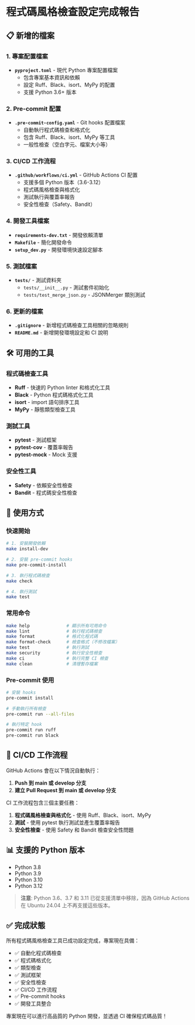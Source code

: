 # 程式碼風格檢查設定完成報告

## 📋 新增的檔案

### 1. 專案配置檔案

- **`pyproject.toml`** - 現代 Python 專案配置檔案
  - 包含專案基本資訊和依賴
  - 設定 Ruff、Black、isort、MyPy 的配置
  - 支援 Python 3.6+ 版本

### 2. Pre-commit 配置

- **`.pre-commit-config.yaml`** - Git hooks 配置檔案
  - 自動執行程式碼檢查和格式化
  - 包含 Ruff、Black、isort、MyPy 等工具
  - 一般性檢查（空白字元、檔案大小等）

### 3. CI/CD 工作流程

- **`.github/workflows/ci.yml`** - GitHub Actions CI 配置
  - 支援多個 Python 版本（3.6-3.12）
  - 程式碼風格檢查與格式化
  - 測試執行與覆蓋率報告
  - 安全性檢查（Safety、Bandit）

### 4. 開發工具檔案

- **`requirements-dev.txt`** - 開發依賴清單
- **`Makefile`** - 簡化開發命令
- **`setup_dev.py`** - 開發環境快速設定腳本

### 5. 測試檔案

- **`tests/`** - 測試資料夾
  - `tests/__init__.py` - 測試套件初始化
  - `tests/test_merge_json.py` - JSONMerger 類別測試

### 6. 更新的檔案

- **`.gitignore`** - 新增程式碼檢查工具相關的忽略規則
- **`README.md`** - 新增開發環境設定和 CI 說明

## 🛠️ 可用的工具

### 程式碼檢查工具

- **Ruff** - 快速的 Python linter 和格式化工具
- **Black** - Python 程式碼格式化工具
- **isort** - import 語句排序工具
- **MyPy** - 靜態類型檢查工具

### 測試工具

- **pytest** - 測試框架
- **pytest-cov** - 覆蓋率報告
- **pytest-mock** - Mock 支援

### 安全性工具

- **Safety** - 依賴安全性檢查
- **Bandit** - 程式碼安全性檢查

## 🚀 使用方式

### 快速開始

```bash
# 1. 安裝開發依賴
make install-dev

# 2. 安裝 pre-commit hooks
make pre-commit-install

# 3. 執行程式碼檢查
make check

# 4. 執行測試
make test
```

### 常用命令

```bash
make help              # 顯示所有可用命令
make lint              # 執行程式碼檢查
make format            # 格式化程式碼
make format-check      # 檢查格式（不修改檔案）
make test              # 執行測試
make security          # 執行安全性檢查
make ci                # 執行完整 CI 檢查
make clean             # 清理暫存檔案
```

### Pre-commit 使用

```bash
# 安裝 hooks
pre-commit install

# 手動執行所有檢查
pre-commit run --all-files

# 執行特定 hook
pre-commit run ruff
pre-commit run black
```

## 🔄 CI/CD 工作流程

GitHub Actions 會在以下情況自動執行：

1. **Push 到 main 或 develop 分支**
2. **建立 Pull Request 到 main 或 develop 分支**

CI 工作流程包含三個主要任務：

1. **程式碼風格檢查與格式化** - 使用 Ruff、Black、isort、MyPy
2. **測試** - 使用 pytest 執行測試並產生覆蓋率報告
3. **安全性檢查** - 使用 Safety 和 Bandit 檢查安全性問題

## 📊 支援的 Python 版本

- Python 3.8
- Python 3.9
- Python 3.10
- Python 3.12

> **注意**: Python 3.6、3.7 和 3.11 已從支援清單中移除，因為 GitHub Actions 在 Ubuntu 24.04 上不再支援這些版本。

## ✅ 完成狀態

所有程式碼風格檢查工具已成功設定完成，專案現在具備：

- ✅ 自動化程式碼檢查
- ✅ 程式碼格式化
- ✅ 類型檢查
- ✅ 測試框架
- ✅ 安全性檢查
- ✅ CI/CD 工作流程
- ✅ Pre-commit hooks
- ✅ 開發工具整合

專案現在可以進行高品質的 Python 開發，並透過 CI 確保程式碼品質！
